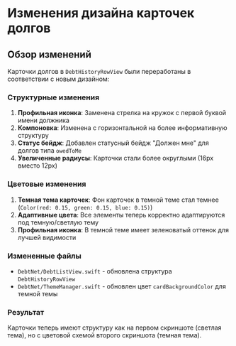 # Изменения дизайна карточек долгов

## Обзор изменений

Карточки долгов в `DebtHistoryRowView` были переработаны в соответствии с новым дизайном:

### Структурные изменения

1. **Профильная иконка**: Заменена стрелка на кружок с первой буквой имени должника
2. **Компоновка**: Изменена с горизонтальной на более информативную структуру
3. **Статус бейдж**: Добавлен статусный бейдж "Должен мне" для долгов типа `owedToMe`
4. **Увеличенные радиусы**: Карточки стали более округлыми (16px вместо 12px)

### Цветовые изменения

1. **Темная тема карточек**: Фон карточек в темной теме стал темнее (`Color(red: 0.15, green: 0.15, blue: 0.15)`)
2. **Адаптивные цвета**: Все элементы теперь корректно адаптируются под темную/светлую тему
3. **Профильная иконка**: В темной теме имеет зеленоватый оттенок для лучшей видимости

### Измененные файлы

- `DebtNet/DebtListView.swift` - обновлена структура `DebtHistoryRowView`
- `DebtNet/ThemeManager.swift` - обновлен цвет `cardBackgroundColor` для темной темы

### Результат

Карточки теперь имеют структуру как на первом скриншоте (светлая тема), но с цветовой схемой второго скриншота (темная тема).